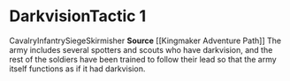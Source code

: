﻿---
id: '4'
level: '1'
name: Darkvision
rarity: Common
source: '[[DATABASE/source/Kingmaker Adventure Path|Kingmaker Adventure Path]]'
trait:
- '[[DATABASE/trait/Cavalry|Cavalry]]'
- '[[DATABASE/trait/Infantry|Infantry]]'
- '[[DATABASE/trait/Siege|Siege]]'
- '[[DATABASE/trait/Skirmisher|Skirmisher]]'
type: Warfare Tactic

---
# Darkvision<span class="item-type">Tactic 1</span>

<span class="item-trait">Cavalry</span><span class="item-trait">Infantry</span><span class="item-trait">Siege</span><span class="item-trait">Skirmisher</span>
**Source** [[Kingmaker Adventure Path]]
The army includes several spotters and scouts who have darkvision, and the rest of the soldiers have been trained to follow their lead so that the army itself functions as if it had darkvision.